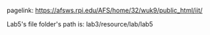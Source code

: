 pagelink: https://afsws.rpi.edu/AFS/home/32/wuk9/public_html/iit/

Lab5's file folder's path is: lab3/resource/lab/lab5